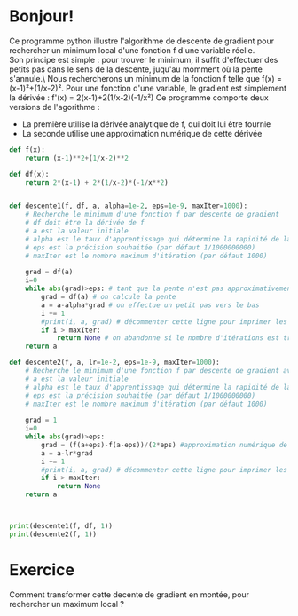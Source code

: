# Bonjour!

Ce programme python illustre l'algorithme de descente de gradient pour rechercher un minimum local d'une fonction f d'une variable réelle.  
Son principe est simple : pour trouver le minimum, il suffit d'effectuer des petits pas dans le sens de la descente, juqu'au momment où la pente s'annule.\ 
Nous rechercherons un minimum de la fonction f telle que f(x) = (x-1)²+(1/x-2)². 
Pour une fonction d'une variable, le gradient est simplement la dérivée : f'(x) = 2(x-1)+2(1/x-2)(-1/x²) 
Ce programme comporte deux versions de l'agorithme : 
* La première utilise la dérivée analytique de f, qui doit lui être fournie
* La seconde utilise une approximation numérique de cette dérivée  


```python runnable
def f(x):
    return (x-1)**2+(1/x-2)**2

def df(x):
    return 2*(x-1) + 2*(1/x-2)*(-1/x**2)


def descente1(f, df, a, alpha=1e-2, eps=1e-9, maxIter=1000):
    # Recherche le minimum d'une fonction f par descente de gradient
    # df doit être la dérivée de f
    # a est la valeur initiale
    # alpha est le taux d'apprentissage qui détermine la rapidité de la descente (par défaut 1/100)
    # eps est la précision souhaitée (par défaut 1/1000000000)
    # maxIter est le nombre maximum d'itération (par défaut 1000)
    
    grad = df(a)
    i=0
    while abs(grad)>eps: # tant que la pente n'est pas approximativement nulle
        grad = df(a) # on calcule la pente
        a = a-alpha*grad # on effectue un petit pas vers le bas
        i += 1
        #print(i, a, grad) # décommenter cette ligne pour imprimer les itérations
        if i > maxIter:
            return None # on abandonne si le nombre d'itérations est trop élevé
    return a

def descente2(f, a, lr=1e-2, eps=1e-9, maxIter=1000):
    # Recherche le minimum d'une fonction f par descente de gradient avec dérivée numérique
    # a est la valeur initiale
    # alpha est le taux d'apprentissage qui détermine la rapidité de la descente (par défaut 1/100)
    # eps est la précision souhaitée (par défaut 1/1000000000)
    # maxIter est le nombre maximum d'itération (par défaut 1000)    
    
    grad = 1
    i=0
    while abs(grad)>eps:
        grad = (f(a+eps)-f(a-eps))/(2*eps) #approximation numérique de la dérivée
        a = a-lr*grad
        i += 1
        #print(i, a, grad) # décommenter cette ligne pour imprimer les itérations
        if i > maxIter:
            return None
    return a



print(descente1(f, df, 1))
print(descente2(f, 1))


```

# Exercice

Comment transformer cette decente de gradient en montée, pour rechercher un maximum local ?
